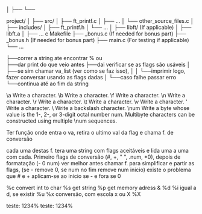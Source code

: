 │
├──
└──

project/
│
├── src/
│   ├── ft_printf.c
│   ├── ...
│   └── other_source_files.c
│
├── includes/
│   ├── ft_printf.h
│   └── ...
│
├── libft/           (If applicable)
│   ├── libft.a
│   ├── ...
c Makefile
├── _bonus.c        (If needed for bonus part)
├── _bonus.h        (If needed for bonus part)
├── main.c          (For testing if applicable)
└── ...


├──correr a string ate encontrar % ou \
├──dar print do que veio antes
├──dai verificar se as flags são usáveis
│	├──se sim chamar va_list (ver como se faz isso), 
│	│	└──imprimir logo, fazer conversar usando as flags dadas
│	└──caso falhe passar erro
└──continua até ao fim da string

\a      Write a <bell> character.
\b      Write a <backspace> character.
\f      Write a <form-feed> character.
\n      Write a <new-line> character.
\r      Write a <carriage return> character.
\t      Write a <tab> character.
\v      Write a <vertical tab> character.
\'      Write a <single quote> character.
\\      Write a backslash character.
\num    Write a byte whose value is the 1-, 2-, or 3-digit octal number num.  Multibyte characters can be constructed using multiple \num sequences.


Ter função onde entra o va, retira o ultimo val da flag e chama f. de conversão

cada uma destas f. tera uma string com flags aceitáveis e lida uma a uma com cada.
Primeiro flags de conversão (#, +, " ", .num, *0), depois de formatação (- 0 num) ver melhor
antes chamar f. para simplificar e partir as flags, (se - remove 0, se num no fim remove num inicio)
existe o problema que # e + aplicam-se ao inicio se - e fora se 0

%c convert int to char
%s get string
%p get memory adress &
%d 
%i igual a d, se existir 
%u
%x conversão, com escola x ou X
%X

teste:  1234%
teste: 1234%  
 